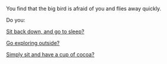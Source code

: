 You find that the big bird is afraid of you and flies away quickly.

Do you:

[Sit back down, and go to sleep?](../../sleep/more-sleep/more-sleep.md)

[Go exploring outside?](../../explore-outside/explore-outside.md)

[Simply sit and have a cup of cocoa?](../cup-cocoa/cup-cocoa.md)
